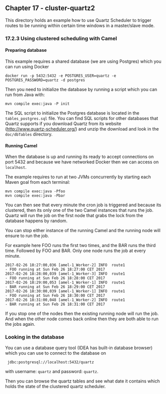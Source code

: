 Chapter 17 - cluster-quartz2
----------------------------

This directory holds an example how to use Quartz Scheduler to trigger routes to be
running within certain time windows in a master/slave mode.

### 17.2.3 Using clustered scheduling with Camel

#### Preparing database

This example requires a shared database (we are using Postgres) which you can run using Docker

    docker run -p 5432:5432 -e POSTGRES_USER=quartz -e POSTGRES_PASSWORD=quartz -d postgres
    
Then you need to initialize the database by running a script which you can run from Java with:

    mvn compile exec:java -P init

The SQL script to initialize the Postgres database is located in the `tables_postgres.sql` file.
You can find SQL scripts for other databases that Quartz supports if you download Quartz from
its website (http://www.quartz-scheduler.org/) and unzip the download and look in the 
`doc/dbTables` directory.

#### Running Camel

When the database is up and running its ready to accept connections on port 5432 and because
we have networked Docker then we can access on `localhost`. 

The example requires to run at two JVMs concurrently by starting each Maven goal from each terminal:

    mvn compile exec:java -Pfoo
    mvn compile exec:java -Pbar

You can then see that every minute the cron job is triggered and because its clustered, then its
 only one of the two Camel instances that runs the job. Quartz will run the job on the first node that
 grabs the lock from the database happens by random.
 
You can stop either instance of the running Camel and the running node will ensure to run the job.

For example here FOO runs the first two times, and the BAR runs the third time. Followed by FOO and BAR. 
Only one node runs the job at every minute.

```
2017-02-26 18:27:00,036 [amel-1_Worker-2] INFO  route1                         - FOO running at Sun Feb 26 18:27:00 CET 2017
2017-02-26 18:28:00,039 [amel-1_Worker-3] INFO  route1                         - FOO running at Sun Feb 26 18:28:00 CET 2017
2017-02-26 18:29:00,053 [amel-1_Worker-1] INFO  route1                         - BAR running at Sun Feb 26 18:29:00 CET 2017
2017-02-26 18:30:00,039 [amel-1_Worker-1] INFO  route1                         - FOO running at Sun Feb 26 18:30:00 CET 2017
2017-02-26 18:31:00,048 [amel-1_Worker-2] INFO  route1                         - BAR running at Sun Feb 26 18:31:00 CET 2017
```

If you stop one of the nodes then the existing running node will run the job. And when the other node comes back online
then they are both able to run the jobs again.

### Looking in the database

You can use a database query tool (IDEA has built-in database browser) which you can use to connect
to the database on

     jdbc:postgresql://localhost:5432/quartz
     
  with username: `quartz` and password: `quartz`.

Then you can browse the quartz tables and see what date it contains which holds the state of the
clustered quartz scheduler.
